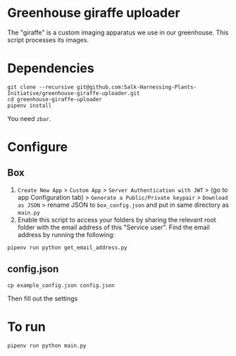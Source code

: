 # Greenhouse giraffe uploader
The "giraffe" is a custom imaging apparatus we use in our greenhouse. This script processes its images.

# Dependencies
```
git clone --recursive git@github.com:Salk-Harnessing-Plants-Initiative/greenhouse-giraffe-uploader.git
cd greenhouse-giraffe-uploader
pipenv install
```

You need `zbar`.

# Configure
## Box 

1. `Create New App` > `Custom App` > `Server Authentication with JWT` > (go to app Configuration tab) > `Generate a Public/Private keypair` > `Download as JSON` > rename JSON to `box_config.json` and put in same directory as `main.py`
2. Enable this script to access your folders by sharing the relevant root folder with the email address of this "Service user". Find the email address by running the following:
```
pipenv run python get_email_address.py
```

## config.json
```
cp example_config.json config.json
```
Then fill out the settings

# To run
```
pipenv run python main.py
```
